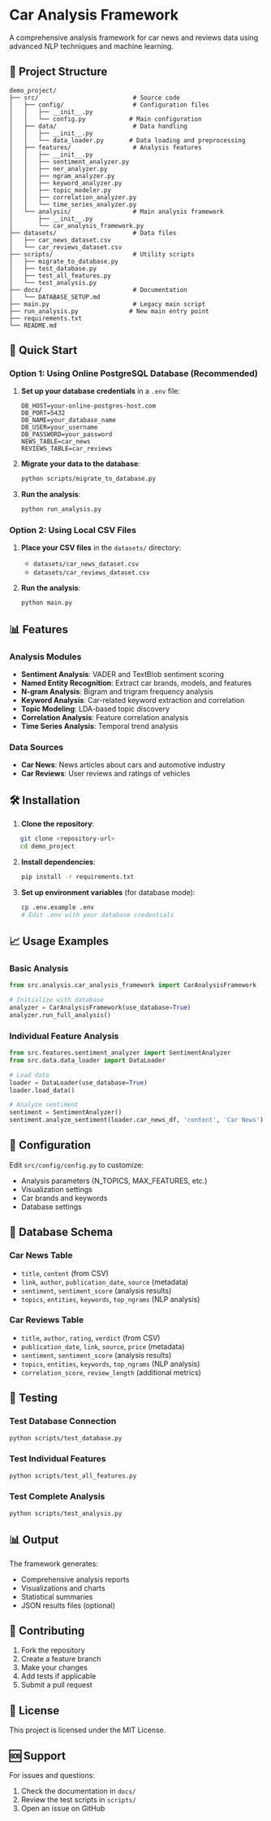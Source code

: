 # Car Analysis Framework

A comprehensive analysis framework for car news and reviews data using advanced NLP techniques and machine learning.

## 📁 Project Structure

```
demo_project/
├── src/                          # Source code
│   ├── config/                   # Configuration files
│   │   ├── __init__.py
│   │   └── config.py            # Main configuration
│   ├── data/                     # Data handling
│   │   ├── __init__.py
│   │   └── data_loader.py       # Data loading and preprocessing
│   ├── features/                 # Analysis features
│   │   ├── __init__.py
│   │   ├── sentiment_analyzer.py
│   │   ├── ner_analyzer.py
│   │   ├── ngram_analyzer.py
│   │   ├── keyword_analyzer.py
│   │   ├── topic_modeler.py
│   │   ├── correlation_analyzer.py
│   │   └── time_series_analyzer.py
│   └── analysis/                 # Main analysis framework
│       ├── __init__.py
│       └── car_analysis_framework.py
├── datasets/                     # Data files
│   ├── car_news_dataset.csv
│   └── car_reviews_dataset.csv
├── scripts/                      # Utility scripts
│   ├── migrate_to_database.py
│   ├── test_database.py
│   ├── test_all_features.py
│   └── test_analysis.py
├── docs/                         # Documentation
│   └── DATABASE_SETUP.md
├── main.py                       # Legacy main script
├── run_analysis.py              # New main entry point
├── requirements.txt
└── README.md
```

## 🚀 Quick Start

### Option 1: Using Online PostgreSQL Database (Recommended)

1. **Set up your database credentials** in a `.env` file:
   ```env
   DB_HOST=your-online-postgres-host.com
   DB_PORT=5432
   DB_NAME=your_database_name
   DB_USER=your_username
   DB_PASSWORD=your_password
   NEWS_TABLE=car_news
   REVIEWS_TABLE=car_reviews
   ```

2. **Migrate your data to the database**:
   ```bash
   python scripts/migrate_to_database.py
   ```

3. **Run the analysis**:
   ```bash
   python run_analysis.py
   ```

### Option 2: Using Local CSV Files

1. **Place your CSV files** in the `datasets/` directory:
   - `datasets/car_news_dataset.csv`
   - `datasets/car_reviews_dataset.csv`

2. **Run the analysis**:
   ```bash
   python main.py
   ```

## 📊 Features

### Analysis Modules

- **Sentiment Analysis**: VADER and TextBlob sentiment scoring
- **Named Entity Recognition**: Extract car brands, models, and features
- **N-gram Analysis**: Bigram and trigram frequency analysis
- **Keyword Analysis**: Car-related keyword extraction and correlation
- **Topic Modeling**: LDA-based topic discovery
- **Correlation Analysis**: Feature correlation analysis
- **Time Series Analysis**: Temporal trend analysis

### Data Sources

- **Car News**: News articles about cars and automotive industry
- **Car Reviews**: User reviews and ratings of vehicles

## 🛠️ Installation

1. **Clone the repository**:
```bash
   git clone <repository-url>
   cd demo_project
   ```

2. **Install dependencies**:
   ```bash
   pip install -r requirements.txt
   ```

3. **Set up environment variables** (for database mode):
   ```bash
   cp .env.example .env
   # Edit .env with your database credentials
   ```

## 📈 Usage Examples

### Basic Analysis
```python
from src.analysis.car_analysis_framework import CarAnalysisFramework

# Initialize with database
analyzer = CarAnalysisFramework(use_database=True)
analyzer.run_full_analysis()
```

### Individual Feature Analysis
```python
from src.features.sentiment_analyzer import SentimentAnalyzer
from src.data.data_loader import DataLoader

# Load data
loader = DataLoader(use_database=True)
loader.load_data()

# Analyze sentiment
sentiment = SentimentAnalyzer()
sentiment.analyze_sentiment(loader.car_news_df, 'content', 'Car News')
```

## 🔧 Configuration

Edit `src/config/config.py` to customize:
- Analysis parameters (N_TOPICS, MAX_FEATURES, etc.)
- Visualization settings
- Car brands and keywords
- Database settings

## 📝 Database Schema

### Car News Table
- `title`, `content` (from CSV)
- `link`, `author`, `publication_date`, `source` (metadata)
- `sentiment`, `sentiment_score` (analysis results)
- `topics`, `entities`, `keywords`, `top_ngrams` (NLP analysis)

### Car Reviews Table
- `title`, `author`, `rating`, `verdict` (from CSV)
- `publication_date`, `link`, `source`, `price` (metadata)
- `sentiment`, `sentiment_score` (analysis results)
- `topics`, `entities`, `keywords`, `top_ngrams` (NLP analysis)
- `correlation_score`, `review_length` (additional metrics)

## 🧪 Testing

### Test Database Connection
```bash
python scripts/test_database.py
```

### Test Individual Features
```bash
python scripts/test_all_features.py
```

### Test Complete Analysis
   ```bash
python scripts/test_analysis.py
```

## 📊 Output

The framework generates:
- Comprehensive analysis reports
- Visualizations and charts
- Statistical summaries
- JSON results files (optional)

## 🤝 Contributing

1. Fork the repository
2. Create a feature branch
3. Make your changes
4. Add tests if applicable
5. Submit a pull request

## 📄 License

This project is licensed under the MIT License.

## 🆘 Support

For issues and questions:
1. Check the documentation in `docs/`
2. Review the test scripts in `scripts/`
3. Open an issue on GitHub 